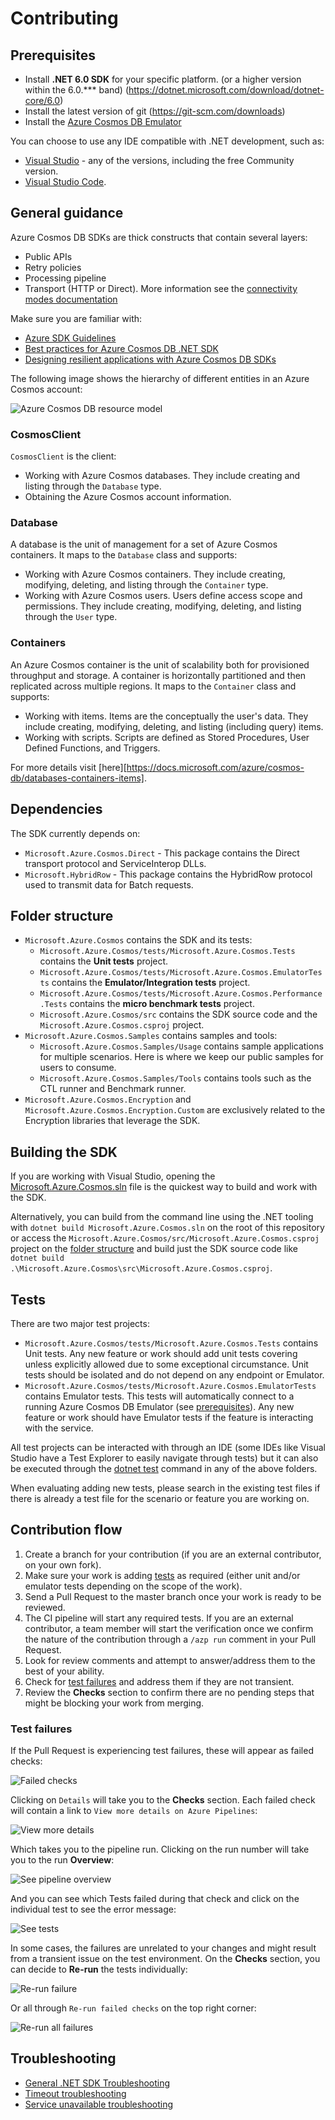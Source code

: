 # Contributing

## Prerequisites

- Install **.NET 6.0 SDK** for your specific platform. (or a higher version within the 6.0.*** band)  (https://dotnet.microsoft.com/download/dotnet-core/6.0)
- Install the latest version of git (https://git-scm.com/downloads)
- Install the [Azure Cosmos DB Emulator](https://docs.microsoft.com/azure/cosmos-db/local-emulator#download-the-emulator)

You can choose to use any IDE compatible with .NET development, such as:

- [Visual Studio](https://visualstudio.microsoft.com/downloads/) - any of the versions, including the free Community version.
- [Visual Studio Code](https://code.visualstudio.com/download).

## General guidance

Azure Cosmos DB SDKs are thick constructs that contain several layers:

- Public APIs
- Retry policies
- Processing pipeline
- Transport (HTTP or Direct). More information see the [connectivity modes documentation](https://docs.microsoft.com/azure/cosmos-db/sql/sql-sdk-connection-modes#direct-mode)

Make sure you are familiar with:

- [Azure SDK Guidelines](https://azure.github.io/azure-sdk/dotnet_introduction.html)
- [Best practices for Azure Cosmos DB .NET SDK](https://docs.microsoft.com/azure/cosmos-db/sql/best-practice-dotnet)
- [Designing resilient applications with Azure Cosmos DB SDKs](https://docs.microsoft.com/azure/cosmos-db/sql/conceptual-resilient-sdk-applications)

The following image shows the hierarchy of different entities in an Azure Cosmos account:

![Azure Cosmos DB resource model](https://docs.microsoft.com/azure/cosmos-db/media/databases-containers-items/cosmos-entities.png)

### CosmosClient

`CosmosClient` is the client:

- Working with Azure Cosmos databases. They include creating and listing through the `Database` type.
- Obtaining the Azure Cosmos account information.

### Database

A database is the unit of management for a set of Azure Cosmos containers. It maps to the `Database` class and supports:

- Working with Azure Cosmos containers. They include creating, modifying, deleting, and listing through the `Container` type.
- Working with Azure Cosmos users. Users define access scope and permissions. They include creating, modifying, deleting, and listing through the `User` type.

### Containers

An Azure Cosmos container is the unit of scalability both for provisioned throughput and storage. A container is horizontally partitioned and then replicated across multiple regions. It maps to the `Container` class and supports:

- Working with items. Items are the conceptually the user's data. They include creating, modifying, deleting, and listing (including query) items.
- Working with scripts. Scripts are defined as Stored Procedures, User Defined Functions, and Triggers.

For more details visit [here][https://docs.microsoft.com/azure/cosmos-db/databases-containers-items].

## Dependencies

The SDK currently depends on:

- `Microsoft.Azure.Cosmos.Direct` - This package contains the Direct transport protocol and ServiceInterop DLLs.
- `Microsoft.HybridRow` - This package contains the HybridRow protocol used to transmit data for Batch requests.

## Folder structure

- `Microsoft.Azure.Cosmos` contains the SDK and its tests:
  - `Microsoft.Azure.Cosmos/tests/Microsoft.Azure.Cosmos.Tests` contains the **Unit tests** project.
  - `Microsoft.Azure.Cosmos/tests/Microsoft.Azure.Cosmos.EmulatorTests` contains the **Emulator/Integration tests** project.
  - `Microsoft.Azure.Cosmos/tests/Microsoft.Azure.Cosmos.Performance.Tests` contains the **micro benchmark tests** project.
  - `Microsoft.Azure.Cosmos/src` contains the SDK source code and the `Microsoft.Azure.Cosmos.csproj` project.
- `Microsoft.Azure.Cosmos.Samples` contains samples and tools:
  - `Microsoft.Azure.Cosmos.Samples/Usage` contains sample applications for multiple scenarios. Here is where we keep our public samples for users to consume.
  - `Microsoft.Azure.Cosmos.Samples/Tools` contains tools such as the CTL runner and Benchmark runner.
- `Microsoft.Azure.Cosmos.Encryption` and `Microsoft.Azure.Cosmos.Encryption.Custom` are exclusively related to the Encryption libraries that leverage the SDK.

## Building the SDK

If you are working with Visual Studio, opening the [Microsoft.Azure.Cosmos.sln](Microsoft.Azure.Cosmos.sln) file is the quickest way to build and work with the SDK.

Alternatively, you can build from the command line using the .NET tooling with `dotnet build Microsoft.Azure.Cosmos.sln` on the root of this repository or access the `Microsoft.Azure.Cosmos/src/Microsoft.Azure.Cosmos.csproj` project on the [folder structure](#folder-structure) and build just the SDK source code like `dotnet build .\Microsoft.Azure.Cosmos\src\Microsoft.Azure.Cosmos.csproj`.

## Tests

There are two major test projects:

- `Microsoft.Azure.Cosmos/tests/Microsoft.Azure.Cosmos.Tests` contains Unit tests. Any new feature or work should add unit tests covering unless explicitly allowed due to some exceptional circumstance. Unit tests should be isolated and do not depend on any endpoint or Emulator.
- `Microsoft.Azure.Cosmos/tests/Microsoft.Azure.Cosmos.EmulatorTests` contains Emulator tests. This tests will automatically connect to a running Azure Cosmos DB Emulator (see [prerequisites](#prerequisites)). Any new feature or work should have Emulator tests if the feature is interacting with the service.

All test projects can be interacted with through an IDE (some IDEs like Visual Studio have a Test Explorer to easily navigate through tests) but it can also be executed through the [dotnet test](https://docs.microsoft.com/dotnet/core/tools/dotnet-test) command in any of the above folders.

When evaluating adding new tests, please search in the existing test files if there is already a test file for the scenario or feature you are working on.

## Contribution flow

1. Create a branch for your contribution (if you are an external contributor, on your own fork).
1. Make sure your work is adding [tests](#tests) as required (either unit and/or emulator tests depending on the scope of the work).
1. Send a Pull Request to the master branch once your work is ready to be reviewed.
1. The CI pipeline will start any required tests. If you are an external contributor, a team member will start the verification once we confirm the nature of the contribution through a `/azp run` comment in your Pull Request.
1. Look for review comments and attempt to answer/address them to the best of your ability.
1. Check for [test failures](#test-failures) and address them if they are not transient.
1. Review the **Checks** section to confirm there are no pending steps that might be blocking your work from merging.

### Test failures

If the Pull Request is experiencing test failures, these will appear as failed checks:

![Failed checks](docs/images/contributing-details.png)

Clicking on `Details` will take you to the **Checks** section. Each failed check will contain a link to `View more details on Azure Pipelines`:

![View more details](docs/images/contributing-viewmore.png)

Which takes you to the pipeline run. Clicking on the run number will take you to the run **Overview**:

![See pipeline overview](docs/images/contributing-pipeline.png)

And you can see which Tests failed during that check and click on the individual test to see the error message:

![See tests](docs/images/contributing-pipelinetests.png)

In some cases, the failures are unrelated to your changes and might result from a transient issue on the test environment. On the **Checks** section, you can decide to **Re-run** the tests individually:

![Re-run failure](docs/images/contributing-rerun.png)

Or all through `Re-run failed checks` on the top right corner:

![Re-run all failures](docs/images/contributing-rerunall.png)

## Troubleshooting

- [General .NET SDK Troubleshooting](https://docs.microsoft.com/azure/cosmos-db/sql/troubleshoot-dot-net-sdk)
- [Timeout troubleshooting](https://docs.microsoft.com/azure/cosmos-db/sql/troubleshoot-dot-net-sdk-request-timeout?tabs=cpu-new)
- [Service unavailable troubleshooting](https://docs.microsoft.com/azure/cosmos-db/sql/troubleshoot-service-unavailable)

